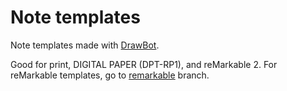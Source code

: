 # Note templates

Note templates made with [DrawBot](https://www.drawbot.com/).

Good for print, DIGITAL PAPER (DPT-RP1), and reMarkable 2.
For reMarkable templates, go to [remarkable](https://github.com/shinchu/note-templates/tree/remarkable) branch.
